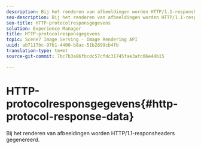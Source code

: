```yaml
---
description: Bij het renderen van afbeeldingen worden HTTP/1.1-responsheaders gegenereerd.
seo-description: Bij het renderen van afbeeldingen worden HTTP/1.1-responsheaders gegenereerd.
seo-title: HTTP-protocolresponsgegevens
solution: Experience Manager
title: HTTP-protocolresponsgegevens
topic: Scene7 Image Serving - Image Rendering API
uuid: ab7117bc-97b1-4400-b8ac-51b2899cb4fb
translation-type: tm+mt
source-git-commit: 7bc7b3a86fbcdc57cfdc31745fae3afc06e44b15

---
```



# HTTP-protocolresponsgegevens{#http-protocol-response-data}

Bij het renderen van afbeeldingen worden HTTP/1.1-responsheaders gegenereerd.

